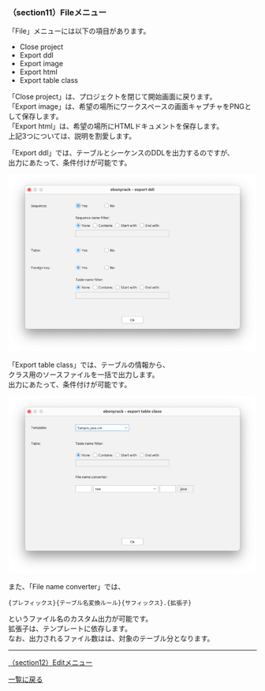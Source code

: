 ### （section11）Fileメニュー

「File」メニューには以下の項目があります。  

* Close project
* Export ddl
* Export image
* Export html
* Export table class

「Close project」は、プロジェクトを閉じて開始画面に戻ります。  
「Export image」は、希望の場所にワークスペースの画面キャプチャをPNGとして保存します。  
「Export html」は、希望の場所にHTMLドキュメントを保存します。  
上記3つについては、説明を割愛します。  

「Export ddl」では、テーブルとシーケンスのDDLを出力するのですが、  
出力にあたって、条件付けが可能です。  

![](../image/14_Main_01_ExportDdl.png)

「Export table class」では、テーブルの情報から、  
クラス用のソースファイルを一括で出力します。  
出力にあたって、条件付けが可能です。  

![](../image/14_Main_02_ExportTableClass.png)

また、「File name converter」では、  

    {プレフィックス}{テーブル名変換ルール}{サフィックス}.{拡張子}

というファイル名のカスタム出力が可能です。  
拡張子は、テンプレートに依存します。  
なお、出力されるファイル数はは、対象のテーブル分となります。  

---

[（section12）Editメニュー](section12.md)

[一覧に戻る](../manual.ja.md)